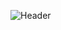 ![Header](https://user-images.githubusercontent.com/81768238/159967591-d3755f1f-3a4f-4718-9b37-f1001f9b7a8b.png)
